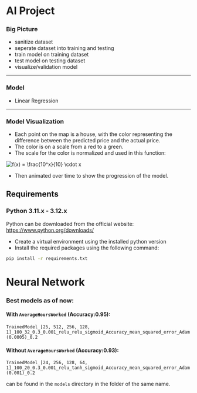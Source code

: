 # AI Project
### Big Picture
- sanitize dataset
- seperate dataset into training and testing
- train model on training dataset
- test model on testing dataset
- visualize/validation model
---
### Model
- Linear Regression
---
### Model Visualization
- Each point on the map is a house, with the color representing the difference between the predicted price and the actual price.
- The color is on a scale from a red to a green.
- The scale for the color is normalized and used in this function: 

![f(x) = \frac{10^x}{10} \cdot x](https://latex.codecogs.com/png.latex?\color{white}f(x)%20=%20\frac{10^x}{10}%20\cdot%20x)

- Then animated over time to show the progression of the model.


## Requirements
### Python 3.11.x - 3.12.x

Python can be downloaded from the official website: https://www.python.org/downloads/

- Create a virtual environment using the installed python version
- Install the required packages using the following command:

```bash
pip install -r requirements.txt
```


# Neural Network
### Best models as of now:
#### With `AverageHoursWorked` (Accuracy:0.95):

`TrainedModel_[25, 512, 256, 128, 1]_100_32_0.3_0.001_relu_relu_sigmoid_Accuracy_mean_squared_error_Adam(0.0005)_0.2`


#### Without `AverageHoursWorked` (Accuracy:0.93):

`TrainedModel_[24, 256, 128, 64, 1]_100_20_0.3_0.001_relu_tanh_sigmoid_Accuracy_mean_squared_error_Adam(0.001)_0.2`


can be found in the `models` directory in the folder of the same name.
